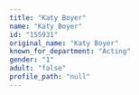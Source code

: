 ```yaml
---
title: "Katy Boyer"
name: "Katy Boyer"
id: "155931"
original_name: "Katy Boyer"
known_for_department: "Acting"
gender: "1"
adult: "false"
profile_path: "null"
---
```

